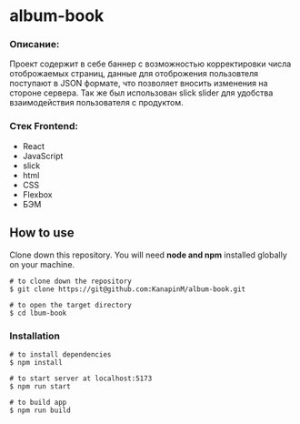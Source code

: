 # album-book

### Описание:

Проект содержит в себе баннер с возможностью корректировки числа отоброжаемых страниц, данные для отоброжения пользовтеля поступают в JSON формате, что позволяет вносить изменения на стороне сервера. Так же был использован slick slider для удобства взаимодействия пользователя с продуктом.

### Cтек Frontend:

- React
- JavaScript
- slick
- html
- CSS
- Flexbox
- БЭМ

## How to use

Clone down this repository. You will need **node and npm** installed globally on your machine.<br>

```
# to clone down the repository
$ git clone https://git@github.com:KanapinM/album-book.git

# to open the target directory
$ cd lbum-book
```

### Installation

```
# to install dependencies
$ npm install

# to start server at localhost:5173
$ npm run start

# to build app
$ npm run build
```
